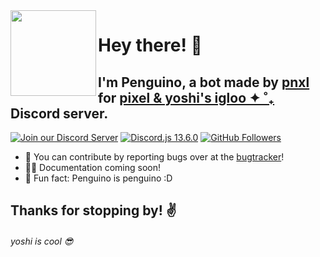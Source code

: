 <img width="137" height="137" align="left" src="https://media.discordapp.net/attachments/879597336286879775/934629861488734228/Screen_Shot_2022-01-23_at_12.35.15_pm.png?width=158&height=168"> 

# Hey there! 👋
## I'm Penguino, a bot made by [pnxl](https://github.com/pnxl) for [pixel & yoshi's igloo ✦ ˚₊](https://discord.gg/GQ5nhj2BaE) Discord server.

[![Join our Discord Server](https://img.shields.io/discord/931029695368151080?color=%235865F2&label=discord)](https://discord.gg/GQ5nhj2BaE)
[![Discord.js 13.6.0](https://img.shields.io/badge/discord.js-13.6.0-ff69b4)](https://github.com/discordjs/discord.js)
[![GitHub Followers](https://img.shields.io/github/followers/PenguinoBot?style=flat&label=GitHub%20Followers)](https://github.com/PenguinoBot)

- 🌈 You can contribute by reporting bugs over at the [bugtracker](https://github.com/PenguinoBot/bugtracker)!
- 👩‍💻 Documentation coming soon!
- 🍿 Fun fact: Penguino is penguino :D

## Thanks for stopping by! ✌
###### yoshi is cool 😎
